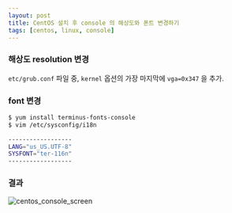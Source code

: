 ```yaml
---
layout: post
title: CentOS 설치 후 console 의 해상도와 폰트 변경하기
tags: [centos, linux, console]
---
```

<!-- more -->
### 해상도 resolution 변경

`etc/grub.conf` 파일 중, `kernel` 옵션의 가장 마지막에 `vga=0x347` 을 추가.

### font 변경

```bash
$ yum install terminus-fonts-console
$ vim /etc/sysconfig/i18n

------------------
LANG="us_US.UTF-8"
SYSFONT="ter-116n"
------------------
```

### 결과
![centos_console_screen](https://3.bp.blogspot.com/-X7y7may3pJo/WHxFgxV4xqI/AAAAAAAAexE/rXAzT5f6AmcCtYLB4Xyed6UIa6a7fz_hQCLcB/s640/%25EC%258A%25A4%25ED%2581%25AC%25EB%25A6%25B0%25EC%2583%25B7%252C%2B2017-01-16%2B12-46-20.png)
